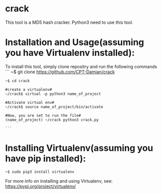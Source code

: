 # crack
  This tool is a MD5 hash cracker. 
    Python3 need to use this tool.

# Installation and Usage(assuming you have Virtualenv installed):
  To install this tool, simply clone repositry and run the following commands
    ```
    ~$ git clone https://github.com/CPT-Damian/crack
    
    ~$ cd crack
    
    #create a virtualenv#
    ~/crack$ virtual -p python3 name_of_project
    
    #Activate virtual env#
    ~/crack$ source name_of_project/bin/activate
    
    #Now, you are set to run the file#
    (name_of_project) ~/crack python3 crack.py
    
    ```
    



# Installing Virtualenv(assuming you have pip installed):
  ```
  ~$ sudo pip3 install virtualenv
  ```
  For more info on installing and using Virtualenv, see: https://pypi.org/project/virtualenv/
  



























